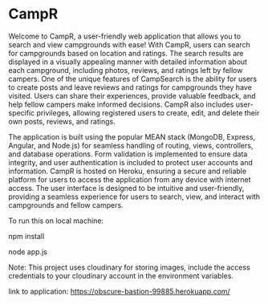 # CampR
Welcome to CampR, a user-friendly web application that allows you to search and view campgrounds with ease!
With CampR, users can search for campgrounds based on location and ratings. The search results are displayed in a visually appealing manner with detailed information about each campground, including photos, reviews, and ratings left by fellow campers.
One of the unique features of CampSearch is the ability for users to create posts and leave reviews and ratings for campgrounds they have visited. Users can share their experiences, provide valuable feedback, and help fellow campers make informed decisions.
CampR also includes user-specific privileges, allowing registered users to create, edit, and delete their own posts, reviews, and ratings.  


The application is built using the popular MEAN stack (MongoDB, Express, Angular, and Node.js) for seamless handling of routing, views, controllers, and database operations. Form validation is implemented to ensure data integrity, and user authentication is included to protect user accounts and information.
CampR is hosted on Heroku, ensuring a secure and reliable platform for users to access the application from any device with internet access. 
The user interface is designed to be intuitive and user-friendly, providing a seamless experience for users to search, view, and interact with campgrounds and fellow campers.

To run this on local machine:


npm install

node app.js


Note: This project uses cloudinary for storing images, include the access credentials to your cloudinary account in the environment variables.


link to application: https://obscure-bastion-99885.herokuapp.com/
